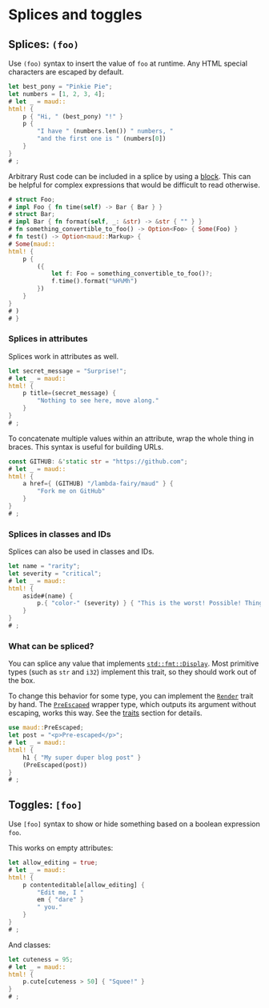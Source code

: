 # Splices and toggles

## Splices: `(foo)`

Use `(foo)` syntax to insert the value of `foo` at runtime. Any HTML special characters are escaped by default.

```rust
let best_pony = "Pinkie Pie";
let numbers = [1, 2, 3, 4];
# let _ = maud::
html! {
    p { "Hi, " (best_pony) "!" }
    p {
        "I have " (numbers.len()) " numbers, "
        "and the first one is " (numbers[0])
    }
}
# ;
```

Arbitrary Rust code can be included in a splice by using a [block](https://doc.rust-lang.org/reference.html#block-expressions). This can be helpful for complex expressions that would be difficult to read otherwise.

```rust
# struct Foo;
# impl Foo { fn time(self) -> Bar { Bar } }
# struct Bar;
# impl Bar { fn format(self, _: &str) -> &str { "" } }
# fn something_convertible_to_foo() -> Option<Foo> { Some(Foo) }
# fn test() -> Option<maud::Markup> {
# Some(maud::
html! {
    p {
        ({
            let f: Foo = something_convertible_to_foo()?;
            f.time().format("%H%Mh")
        })
    }
}
# )
# }
```

### Splices in attributes

Splices work in attributes as well.

```rust
let secret_message = "Surprise!";
# let _ = maud::
html! {
    p title=(secret_message) {
        "Nothing to see here, move along."
    }
}
# ;
```

To concatenate multiple values within an attribute, wrap the whole thing in braces. This syntax is useful for building URLs.

```rust
const GITHUB: &'static str = "https://github.com";
# let _ = maud::
html! {
    a href={ (GITHUB) "/lambda-fairy/maud" } {
        "Fork me on GitHub"
    }
}
# ;
```

### Splices in classes and IDs

Splices can also be used in classes and IDs.

```rust
let name = "rarity";
let severity = "critical";
# let _ = maud::
html! {
    aside#(name) {
        p.{ "color-" (severity) } { "This is the worst! Possible! Thing!" }
    }
}
# ;
```

### What can be spliced?

You can splice any value that implements [`std::fmt::Display`][Display]. Most primitive types (such as `str` and `i32`) implement this trait, so they should work out of the box.

To change this behavior for some type, you can implement the [`Render`][Render] trait by hand. The [`PreEscaped`][PreEscaped] wrapper type, which outputs its argument without escaping, works this way. See the [traits](render-trait.md) section for details.

```rust
use maud::PreEscaped;
let post = "<p>Pre-escaped</p>";
# let _ = maud::
html! {
    h1 { "My super duper blog post" }
    (PreEscaped(post))
}
# ;
```

[Display]: http://doc.rust-lang.org/std/fmt/trait.Display.html
[Render]: https://docs.rs/maud/*/maud/trait.Render.html
[PreEscaped]: https://docs.rs/maud/*/maud/struct.PreEscaped.html

## Toggles: `[foo]`

Use `[foo]` syntax to show or hide something based on a boolean expression `foo`.

This works on empty attributes:

```rust
let allow_editing = true;
# let _ = maud::
html! {
    p contenteditable[allow_editing] {
        "Edit me, I "
        em { "dare" }
        " you."
    }
}
# ;
```

And classes:

```rust
let cuteness = 95;
# let _ = maud::
html! {
    p.cute[cuteness > 50] { "Squee!" }
}
# ;
```
